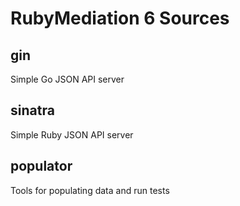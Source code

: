 # RubyMediation 6 Sources

## gin

Simple Go JSON API server

## sinatra

Simple Ruby JSON API server

## populator

Tools for populating data and run tests

